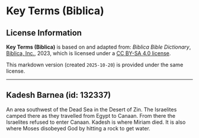 # Key Terms (Biblica)

## License Information

**Key Terms (Biblica)** is based on and adapted from: _Biblica Bible Dictionary_, [Biblica, Inc.](https://www.biblica.com/), 2023, which is licensed under a [CC BY-SA 4.0 license](https://creativecommons.org/licenses/by-sa/4.0/legalcode.en).

This markdown version (created `2025-10-20`) is provided under the same license.



--------------------------------

## Kadesh Barnea (id: 132337)

An area southwest of the Dead Sea in the Desert of Zin. The Israelites camped there as they travelled from Egypt to Canaan. From there the Israelites refused to enter Canaan. Kadesh is where Miriam died. It is also where Moses disobeyed God by hitting a rock to get water.



